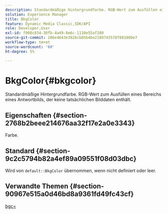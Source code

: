 ```yaml
---
description: Standardmäßige Hintergrundfarbe. RGB-Wert zum Ausfüllen eines Bereichs eines Antwortbilds, der keine tatsächlichen Bilddaten enthält.
solution: Experience Manager
title: BkgColor
feature: Dynamic Media Classic,SDK/API
role: Developer,User
exl-id: f008c834-30fb-4a49-8e6c-1110e55af280
source-git-commit: 206e4643e3926cb85b4be2189743578f88180be7
workflow-type: tm+mt
source-wordcount: '60'
ht-degree: 5%

---
```


# BkgColor{#bkgcolor}

Standardmäßige Hintergrundfarbe. RGB-Wert zum Ausfüllen eines Bereichs eines Antwortbilds, der keine tatsächlichen Bilddaten enthält.

## Eigenschaften {#section-2768b2beee214676aa32f17e2a0e3343}

Farbe.

## Standard {#section-9c2c5794b82a4ef89a09551f08d03dbc}

Wird von `default::BkgColor` übernommen, wenn nicht definiert oder leer.

## Verwandte Themen {#section-90967e515a0d46bd8a9361fd49fc43cf}

[bgc=](../../../../../is-api/http-ref/image-serving-api-ref/c-http-protocol-reference/c-command-reference/r-bgc.md#reference-53376175f617446fbe5c69120f834b88)
